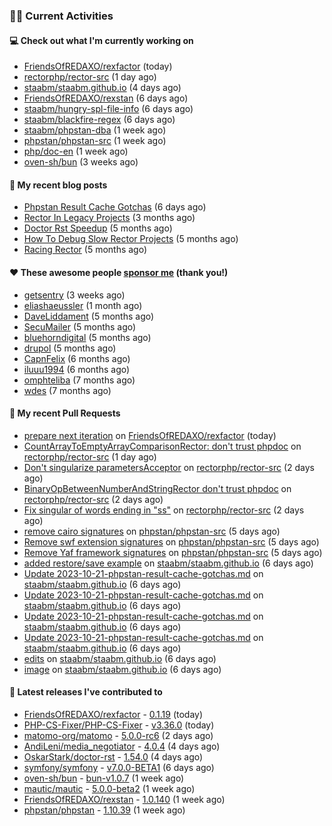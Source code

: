 ### 👨‍💻 Current Activities


#### 💻 Check out what I'm currently working on

- [FriendsOfREDAXO/rexfactor](https://github.com/FriendsOfREDAXO/rexfactor) (today)
- [rectorphp/rector-src](https://github.com/rectorphp/rector-src) (1 day ago)
- [staabm/staabm.github.io](https://github.com/staabm/staabm.github.io) (4 days ago)
- [FriendsOfREDAXO/rexstan](https://github.com/FriendsOfREDAXO/rexstan) (6 days ago)
- [staabm/hungry-spl-file-info](https://github.com/staabm/hungry-spl-file-info) (6 days ago)
- [staabm/blackfire-regex](https://github.com/staabm/blackfire-regex) (6 days ago)
- [staabm/phpstan-dba](https://github.com/staabm/phpstan-dba) (1 week ago)
- [phpstan/phpstan-src](https://github.com/phpstan/phpstan-src) (1 week ago)
- [php/doc-en](https://github.com/php/doc-en) (1 week ago)
- [oven-sh/bun](https://github.com/oven-sh/bun) (3 weeks ago)


#### 📜 My recent blog posts

- [Phpstan Result Cache Gotchas](https://staabm.github.io/2023/10/21/phpstan-result-cache-gotchas.html) (6 days ago)
- [Rector In Legacy Projects](https://staabm.github.io/2023/07/23/rector-in-legacy-projects.html) (3 months ago)
- [Doctor Rst Speedup](https://staabm.github.io/2023/05/18/doctor-rst-speedup.html) (5 months ago)
- [How To Debug Slow Rector Projects](https://staabm.github.io/2023/05/10/how-to-debug-slow-rector-projects.html) (5 months ago)
- [Racing Rector](https://staabm.github.io/2023/05/06/racing-rector.html) (5 months ago)


#### ❤️ These awesome people [sponsor me](https://github.com/sponsors/staabm) (thank you!)

- [getsentry](https://github.com/getsentry) (3 weeks ago)
- [eliashaeussler](https://github.com/eliashaeussler) (1 month ago)
- [DaveLiddament](https://github.com/DaveLiddament) (5 months ago)
- [SecuMailer](https://github.com/SecuMailer) (5 months ago)
- [bluehorndigital](https://github.com/bluehorndigital) (5 months ago)
- [drupol](https://github.com/drupol) (5 months ago)
- [CapnFelix](https://github.com/CapnFelix) (6 months ago)
- [iluuu1994](https://github.com/iluuu1994) (6 months ago)
- [omphteliba](https://github.com/omphteliba) (7 months ago)
- [wdes](https://github.com/wdes) (7 months ago)


#### 🔨 My recent Pull Requests

- [prepare next iteration](https://github.com/FriendsOfREDAXO/rexfactor/pull/137) on [FriendsOfREDAXO/rexfactor](https://github.com/FriendsOfREDAXO/rexfactor) (today)
- [CountArrayToEmptyArrayComparisonRector: don&#39;t trust phpdoc](https://github.com/rectorphp/rector-src/pull/5203) on [rectorphp/rector-src](https://github.com/rectorphp/rector-src) (1 day ago)
- [Don&#39;t singularize parametersAcceptor](https://github.com/rectorphp/rector-src/pull/5200) on [rectorphp/rector-src](https://github.com/rectorphp/rector-src) (2 days ago)
- [BinaryOpBetweenNumberAndStringRector don&#39;t trust phpdoc](https://github.com/rectorphp/rector-src/pull/5199) on [rectorphp/rector-src](https://github.com/rectorphp/rector-src) (2 days ago)
- [Fix singular of words ending in &#34;ss&#34;](https://github.com/rectorphp/rector-src/pull/5198) on [rectorphp/rector-src](https://github.com/rectorphp/rector-src) (2 days ago)
- [remove cairo signatures](https://github.com/phpstan/phpstan-src/pull/2690) on [phpstan/phpstan-src](https://github.com/phpstan/phpstan-src) (5 days ago)
- [Remove swf extension signatures](https://github.com/phpstan/phpstan-src/pull/2689) on [phpstan/phpstan-src](https://github.com/phpstan/phpstan-src) (5 days ago)
- [Remove Yaf framework signatures](https://github.com/phpstan/phpstan-src/pull/2688) on [phpstan/phpstan-src](https://github.com/phpstan/phpstan-src) (5 days ago)
- [added restore/save example](https://github.com/staabm/staabm.github.io/pull/98) on [staabm/staabm.github.io](https://github.com/staabm/staabm.github.io) (6 days ago)
- [Update 2023-10-21-phpstan-result-cache-gotchas.md](https://github.com/staabm/staabm.github.io/pull/97) on [staabm/staabm.github.io](https://github.com/staabm/staabm.github.io) (6 days ago)
- [Update 2023-10-21-phpstan-result-cache-gotchas.md](https://github.com/staabm/staabm.github.io/pull/96) on [staabm/staabm.github.io](https://github.com/staabm/staabm.github.io) (6 days ago)
- [Update 2023-10-21-phpstan-result-cache-gotchas.md](https://github.com/staabm/staabm.github.io/pull/95) on [staabm/staabm.github.io](https://github.com/staabm/staabm.github.io) (6 days ago)
- [Update 2023-10-21-phpstan-result-cache-gotchas.md](https://github.com/staabm/staabm.github.io/pull/94) on [staabm/staabm.github.io](https://github.com/staabm/staabm.github.io) (6 days ago)
- [edits](https://github.com/staabm/staabm.github.io/pull/93) on [staabm/staabm.github.io](https://github.com/staabm/staabm.github.io) (6 days ago)
- [image](https://github.com/staabm/staabm.github.io/pull/92) on [staabm/staabm.github.io](https://github.com/staabm/staabm.github.io) (6 days ago)


#### 🔭 Latest releases I've contributed to

- [FriendsOfREDAXO/rexfactor](https://github.com/FriendsOfREDAXO/rexfactor) - [0.1.19](https://github.com/FriendsOfREDAXO/rexfactor/releases/tag/0.1.19) (today)
- [PHP-CS-Fixer/PHP-CS-Fixer](https://github.com/PHP-CS-Fixer/PHP-CS-Fixer) - [v3.36.0](https://github.com/PHP-CS-Fixer/PHP-CS-Fixer/releases/tag/v3.36.0) (today)
- [matomo-org/matomo](https://github.com/matomo-org/matomo) - [5.0.0-rc6](https://github.com/matomo-org/matomo/releases/tag/5.0.0-rc6) (2 days ago)
- [AndiLeni/media_negotiator](https://github.com/AndiLeni/media_negotiator) - [4.0.4](https://github.com/AndiLeni/media_negotiator/releases/tag/4.0.4) (4 days ago)
- [OskarStark/doctor-rst](https://github.com/OskarStark/doctor-rst) - [1.54.0](https://github.com/OskarStark/doctor-rst/releases/tag/1.54.0) (4 days ago)
- [symfony/symfony](https://github.com/symfony/symfony) - [v7.0.0-BETA1](https://github.com/symfony/symfony/releases/tag/v7.0.0-BETA1) (6 days ago)
- [oven-sh/bun](https://github.com/oven-sh/bun) - [bun-v1.0.7](https://github.com/oven-sh/bun/releases/tag/bun-v1.0.7) (1 week ago)
- [mautic/mautic](https://github.com/mautic/mautic) - [5.0.0-beta2](https://github.com/mautic/mautic/releases/tag/5.0.0-beta2) (1 week ago)
- [FriendsOfREDAXO/rexstan](https://github.com/FriendsOfREDAXO/rexstan) - [1.0.140](https://github.com/FriendsOfREDAXO/rexstan/releases/tag/1.0.140) (1 week ago)
- [phpstan/phpstan](https://github.com/phpstan/phpstan) - [1.10.39](https://github.com/phpstan/phpstan/releases/tag/1.10.39) (1 week ago)
